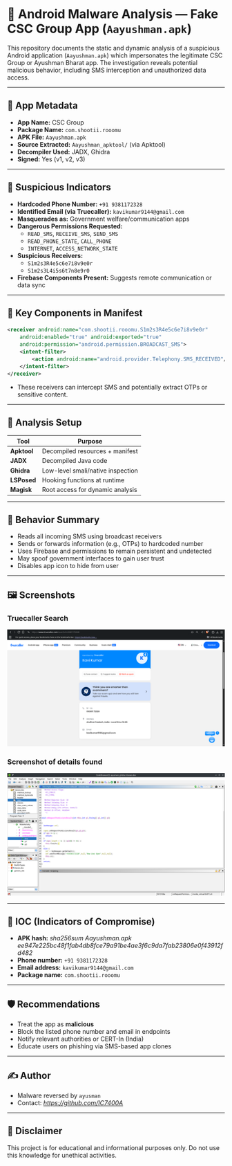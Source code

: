 
# 📱 Android Malware Analysis — Fake CSC Group App (`Aayushman.apk`)

This repository documents the static and dynamic analysis of a suspicious Android application (`Aayushman.apk`) which impersonates the legitimate CSC Group or Ayushman Bharat app. The investigation reveals potential malicious behavior, including SMS interception and unauthorized data access.

---

## 🧾 App Metadata

- **App Name:** CSC Group
- **Package Name:** `com.shootii.rooomu`
- **APK File:** `Aayushman.apk`
- **Source Extracted:** `Aayushman_apktool/` (via Apktool)
- **Decompiler Used:** JADX, Ghidra
- **Signed:** Yes (v1, v2, v3)

---

## 📛 Suspicious Indicators

- **Hardcoded Phone Number:** `+91 9381172328`
- **Identified Email (via Truecaller):** `kavikumar9144@gmail.com`
- **Masquerades as:** Government welfare/communication apps
- **Dangerous Permissions Requested:**
  - `READ_SMS`, `RECEIVE_SMS`, `SEND_SMS`
  - `READ_PHONE_STATE`, `CALL_PHONE`
  - `INTERNET`, `ACCESS_NETWORK_STATE`
- **Suspicious Receivers:**
  - `S1m2s3R4e5c6e7i8v9e0r`
  - `S1m2s3L4i5s6t7n8e9r0`
- **Firebase Components Present:** Suggests remote communication or data sync

---

## 📂 Key Components in Manifest

```xml
<receiver android:name="com.shootii.rooomu.S1m2s3R4e5c6e7i8v9e0r"
    android:enabled="true" android:exported="true"
    android:permission="android.permission.BROADCAST_SMS">
    <intent-filter>
        <action android:name="android.provider.Telephony.SMS_RECEIVED"/>
    </intent-filter>
</receiver>
```

- These receivers can intercept SMS and potentially extract OTPs or sensitive content.

---

## 🧪 Analysis Setup

| Tool         | Purpose                          |
|--------------|----------------------------------|
| **Apktool**  | Decompiled resources + manifest  |
| **JADX**     | Decompiled Java code             |
| **Ghidra**   | Low-level smali/native inspection|
| **LSPosed**  | Hooking functions at runtime     |
| **Magisk**   | Root access for dynamic analysis |

---

## 🚩 Behavior Summary

- Reads all incoming SMS using broadcast receivers
- Sends or forwards information (e.g., OTPs) to hardcoded number
- Uses Firebase and permissions to remain persistent and undetected
- May spoof government interfaces to gain user trust
- Disables app icon to hide from user

---

## 🖼️ Screenshots

### Truecaller Search
![Screenshot 1](Screenshot_20250604_144646.png)

### Screenshot of details found
![Screenshot 2](Screenshot_20250604_144709.png)

---

## 📌 IOC (Indicators of Compromise)

- **APK hash:** *sha256sum Aayushman.apk                    
ee947e225bc48f1fab4db8fce79a91be4ae3f6c9da7fab23806e0f43912fd482*
- **Phone number:** `+91 9381172328`
- **Email address:** `kavikumar9144@gmail.com`
- **Package name:** `com.shootii.rooomu`

---

## 🛡️ Recommendations

- Treat the app as **malicious**
- Block the listed phone number and email in endpoints
- Notify relevant authorities or CERT-In (India)
- Educate users on phishing via SMS-based app clones

---

## ✍️ Author

- Malware reversed by `ayusman`
- Contact: *https://github.com/IC7400A*

---

## 📝 Disclaimer

This project is for educational and informational purposes only. Do not use this knowledge for unethical activities.
